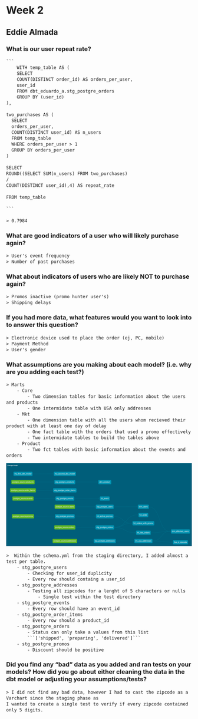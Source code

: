 # Week 2
## Eddie Almada

### What is our user repeat rate?
    ```
        WITH temp_table AS (
        SELECT
        COUNT(DISTINCT order_id) AS orders_per_user,
        user_id
        FROM dbt_eduardo_a.stg_postgre_orders
        GROUP BY (user_id)
    ),
    
    two_purchases AS (
      SELECT 
      orders_per_user,
      COUNT(DISTINCT user_id) AS n_users
      FROM temp_table
      WHERE orders_per_user > 1
      GROUP BY orders_per_user
    )
    
    SELECT 
    ROUND((SELECT SUM(n_users) FROM two_purchases)
    /
    COUNT(DISTINCT user_id),4) AS repeat_rate
    
    FROM temp_table

    ```

    > 0.7984

### What are good indicators of a user who will likely purchase again? 
 
    > User's event frequency 
    > Number of past purchases

### What about indicators of users who are likely NOT to purchase again? 
 
    > Promos inactive (promo hunter user's)
    > Shipping delays

### If you had more data, what features would you want to look into to answer this question?
 
    > Electronic device used to place the order (ej, PC, mobile)
    > Payment Method
    > User's gender

### What assumptions are you making about each model? (i.e. why are you adding each test?)
    > Marts 
        - Core
            - Two dimension tables for basic information about the users and products
            - One intermidate table with USA only addresses
        - Mkt
            - One dimension table with all the users whom recieved their product with at least one day of delay
            - One fact table with the orders that used a promo effectively
            - Two intermidate tables to build the tables above
        - Product
            - Two fct tables with basic information about the events and orders 
            
   ![alt text](https://github.com/EddieKueski/course-dbt/blob/main/greenery/W2_DAG.png)   

    >  Within the schema.yml from the staging directory, I added almost a test per table. 
        - stg_postgre_users
            - Checking for user_id duplicity
            - Every row should containg a user_id
        - stg_postgre_addresses
            - Testing all zipcodes for a lenght of 5 characters or nulls
                - Single test within the test directory
        - stg_postgre_events
            - Every row should have an event_id
        - stg_postgre_order_items
            - Every row should a product_id
        - stg_postgre_orders
            - Status can only take a values from this list 
            ```['shipped', 'preparing', 'delivered']```
        - stg_postgre_promos
            - Discount should be positive

### Did you find any “bad” data as you added and ran tests on your models? How did you go about either cleaning the data in the dbt model or adjusting your assumptions/tests?
    > I did not find any bad data, however I had to cast the zipcode as a Varchart since the staging phase as
    I wanted to create a single test to verify if every zipcode contained only 5 digits.
    

